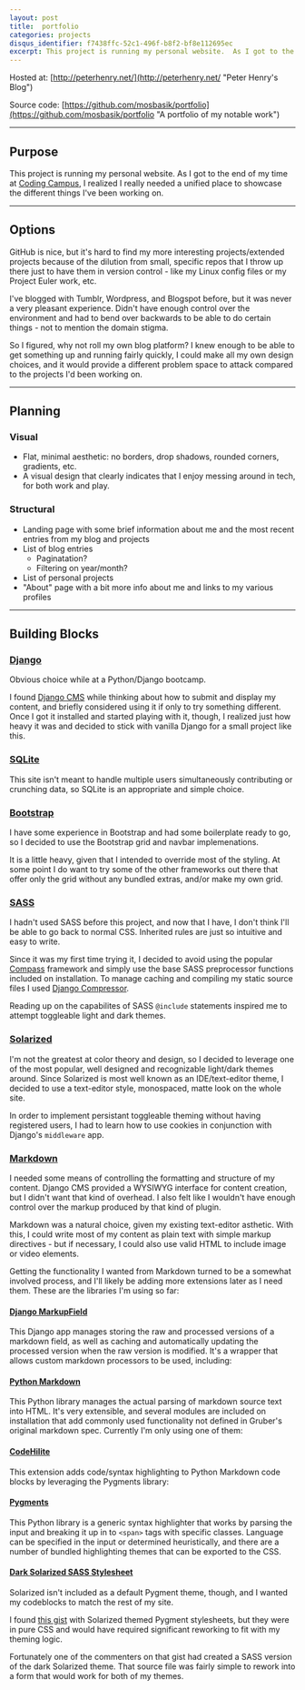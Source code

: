```yaml
---
layout: post
title:  portfolio
categories: projects
disqus_identifier: f7438ffc-52c1-496f-b8f2-bf8e112695ec
excerpt: This project is running my personal website.  As I got to the end of my time at Coding Campus, I realized I really needed a unified place to showcase the different things I've been working on.
---
```


Hosted at: [http://peterhenry.net/](http://peterhenry.net/ "Peter Henry's Blog")

Source code: [https://github.com/mosbasik/portfolio](https://github.com/mosbasik/portfolio "A portfolio of my notable work")

- - -

Purpose
-------

This project is running my personal website.  As I got to the end of my time at [Coding Campus](http://codingcamp.us/ "Coding Campus: Become a web developer in as little as 12 weeks!"), I realized I really needed a unified place to showcase the different things I've been working on.

- - -

Options
-------

GitHub is nice, but it's hard to find my more interesting projects/extended projects because of the dilution from small, specific repos that I throw up there just to have them in version control - like my Linux config files or my Project Euler work, etc.

I've blogged with Tumblr, Wordpress, and Blogspot before, but it was never a very pleasant experience.  Didn't have enough control over the environment and had to bend over backwards to be able to do certain things - not to mention the domain stigma.

So I figured, why not roll my own blog platform?  I knew enough to be able to get something up and running fairly quickly, I could make all my own design choices, and it would provide a different problem space to attack compared to the projects I'd been working on.

- - -

Planning
-------------

### Visual

- Flat, minimal aesthetic: no borders, drop shadows, rounded corners, gradients, etc.
- A visual design that clearly indicates that I enjoy messing around in tech, for both work and play.

### Structural

- Landing page with some brief information about me and the most recent entries from my blog and projects
- List of blog entries
    - Paginatation?
    - Filtering on year/month?
- List of personal projects
- "About" page with a bit more info about me and links to my various profiles 

- - -

Building Blocks
---------------

### [Django](https://www.djangoproject.com/ "Django: The Web framework for perfectionists with deadlines")

Obvious choice while at a Python/Django bootcamp.

I found [Django CMS](http://www.django-cms.org/en/ "Django CMS: The easiest way to build and manage your Django projects") while thinking about how to submit and display my content, and briefly considered using it if only to try something different.  Once I got it installed and started playing with it, though, I realized just how heavy it was and decided to stick with vanilla Django for a small project like this.


### [SQLite](https://www.sqlite.org/ "Sqlite: Small. Fast. Reliable.")

This site isn't meant to handle multiple users simultaneously contributing or crunching data, so SQLite is an appropriate and simple choice.


### [Bootstrap](http://getbootstrap.com/ "Bootstrap: The world's most popular mobile-first and responsive front-end framework")

I have some experience in Bootstrap and had some boilerplate ready to go, so I decided to use the Bootstrap grid and navbar implemenations.

It is a little heavy, given that I intended to override most of the styling.  At some point I do want to try some of the other frameworks out there that offer only the grid without any bundled extras, and/or make my own grid.


### [SASS](http://sass-lang.com/ "SASS: CSS with superpowers")

I hadn't used SASS before this project, and now that I have, I don't think I'll be able to go back to normal CSS.  Inherited rules are just so intuitive and easy to write.

Since it was my first time trying it, I decided to avoid using the popular [Compass](http://compass-style.org/ 'Compass: Open-Source CSS Authoring Framework') framework and simply use the base SASS preprocessor functions included on installation.  To manage caching and compiling my static source files I used [Django Compressor](https://github.com/django-compressor/django-compressor 'Django Compressor: Compresses linked and inline JavaScript or CSS into a single cached file').

Reading up on the capabilites of SASS `@include` statements inspired me to attempt toggleable light and dark themes.


### [Solarized](http://ethanschoonover.com/solarized "Solarized: Precision colors for machines and people")

I'm not the greatest at color theory and design, so I decided to leverage one of the most popular, well designed and recognizable light/dark themes around.  Since Solarized is most well known as an IDE/text-editor theme, I decided to use a text-editor style, monospaced, matte look on the whole site.

In order to implement persistant toggleable theming without having registered users, I had to learn how to use cookies in conjunction with Django's `middleware` app.


### [Markdown](http://daringfireball.net/projects/markdown/ "Markdown: Text-to-HTML conversion for web writers")

I needed some means of controlling the formatting and structure of my content.  Django CMS provided a WYSIWYG interface for content creation, but I didn't want that kind of overhead.  I also felt like I wouldn't have enough control over the markup produced by that kind of plugin.

Markdown was a natural choice, given my existing text-editor asthetic.  With this, I could write most of my content as plain text with simple markup directives - but if necessary, I could also use valid HTML to include image or video elements.

Getting the functionality I wanted from Markdown turned to be a somewhat involved process, and I'll likely be adding more extensions later as I need them.  These are the libraries I'm using so far:

#### [Django MarkupField](https://github.com/jamesturk/django-markupfield "An implementation of a custom MarkupField for Django")

This Django app manages storing the raw and processed versions of a markdown field, as well as caching and automatically updating the processed version when the raw version is modified.  It's a wrapper that allows custom markdown processors to be used, including:

#### [Python Markdown](https://pypi.python.org/pypi/Markdown "A Python implementation of John Gruber’s Markdown")

This Python library manages the actual parsing of markdown source text into HTML.  It's very extensible, and several modules are included on installation that add commonly used functionality not defined in Gruber's original markdown spec.  Currently I'm only using one of them:

#### [CodeHilite](https://pythonhosted.org/Markdown/extensions/code_hilite.html "CodeHilite: adds code/syntax highlighting to standard Python-Markdown code blocks")

This extension adds code/syntax highlighting to Python Markdown code blocks by leveraging the Pygments library:

#### [Pygments](http://pygments.org/ "Pygments: Python syntax highlighter")

This Python library is a generic syntax highlighter that works by parsing the input and breaking it up in to `<span>` tags with specific classes.  Language can be specified in the input or determined heuristically, and there are a number of bundled highlighting themes that can be exported to the CSS.

#### [Dark Solarized SASS Stylesheet](https://github.com/mohsen1/mohsen1.github.io/blob/master/_sass/_syntax-highlighting.scss)

Solarized isn't included as a default Pygment theme, though, and I wanted my codeblocks to match the rest of my site.

I found [this gist](https://gist.github.com/nicolashery/5765395 "Solarized theme stylesheets for Jekyll and Pygments") with Solarized themed Pygment stylesheets, but they were in pure CSS and would have required significant reworking to fit with my theming logic.

Fortunately one of the commenters on that gist had created a SASS version of the dark Solarized theme.  That source file was fairly simple to rework into a form that would work for both of my themes.
